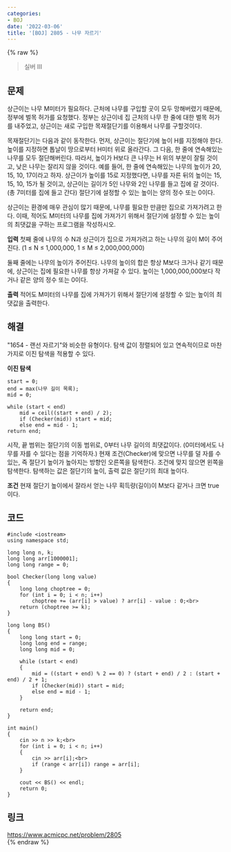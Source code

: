 ```yaml
---
categories:
- BOJ
date: '2022-03-06'
title: '[BOJ] 2805 - 나무 자르기'
---
```


{% raw %}
>실버 III

## 문제
상근이는 나무 M미터가 필요하다. 근처에 나무를 구입할 곳이 모두 망해버렸기 때문에, 정부에 벌목 허가를 요청했다. 정부는 상근이네 집 근처의 나무 한 줄에 대한 벌목 허가를 내주었고, 상근이는 새로 구입한 목재절단기를 이용해서 나무를 구할것이다.

목재절단기는 다음과 같이 동작한다. 먼저, 상근이는 절단기에 높이 H를 지정해야 한다. 높이를 지정하면 톱날이 땅으로부터 H미터 위로 올라간다. 그 다음, 한 줄에 연속해있는 나무를 모두 절단해버린다. 따라서, 높이가 H보다 큰 나무는 H 위의 부분이 잘릴 것이고, 낮은 나무는 잘리지 않을 것이다. 예를 들어, 한 줄에 연속해있는 나무의 높이가 20, 15, 10, 17이라고 하자. 상근이가 높이를 15로 지정했다면, 나무를 자른 뒤의 높이는 15, 15, 10, 15가 될 것이고, 상근이는 길이가 5인 나무와 2인 나무를 들고 집에 갈 것이다. (총 7미터를 집에 들고 간다) 절단기에 설정할 수 있는 높이는 양의 정수 또는 0이다.

상근이는 환경에 매우 관심이 많기 때문에, 나무를 필요한 만큼만 집으로 가져가려고 한다. 이때, 적어도 M미터의 나무를 집에 가져가기 위해서 절단기에 설정할 수 있는 높이의 최댓값을 구하는 프로그램을 작성하시오.

**입력**
첫째 줄에 나무의 수 N과 상근이가 집으로 가져가려고 하는 나무의 길이 M이 주어진다. (1 ≤ N ≤ 1,000,000, 1 ≤ M ≤ 2,000,000,000)

둘째 줄에는 나무의 높이가 주어진다. 나무의 높이의 합은 항상 M보다 크거나 같기 때문에, 상근이는 집에 필요한 나무를 항상 가져갈 수 있다. 높이는 1,000,000,000보다 작거나 같은 양의 정수 또는 0이다.

**출력**
적어도 M미터의 나무를 집에 가져가기 위해서 절단기에 설정할 수 있는 높이의 최댓값을 출력한다.

##  해결
"1654 - 랜선 자르기"와 비슷한 유형이다. 탐색 값이 정렬되어 있고 연속적이므로 마찬가지로 이진 탐색을 적용할 수 있다.

**이진 탐색**
```
start = 0;
end = max(나무 길이 목록);
mid = 0;

while (start < end)
	mid = ceil((start + end) / 2);
	if (Checker(mid)) start = mid;
	else end = mid - 1;
return end;
```
시작, 끝 범위는 절단기의 이동 범위로, 0부터 나무 길이의 최댓값이다. (0미터에서도 나무를 자를 수 있다는 점을 기억하자.) 현재 조건(Checker)에 맞으면 나무를 덜 자를 수 있는, 즉 절단기 높이가 높아지는 방향인 오른쪽을 탐색한다. 조건에 맞지 않으면 왼쪽을 탐색한다. 탐색하는 값은 절단기의 높이, 출력 값은 절단기의 최대 높이다.

**조건**
현재 절단기 높이에서 잘라서 얻는 나무 획득량(길이)이 M보다 같거나 크면 true이다.

## 코드
```
#include <iostream>
using namespace std;

long long n, k;
long long arr[1000001];
long long range = 0;

bool Checker(long long value)
{
	long long choptree = 0;
	for (int i = 0; i < n; i++)
		choptree += (arr[i] > value) ? arr[i] - value : 0;<br>
	return (choptree >= k);
}

long long BS()
{
	long long start = 0;
	long long end = range;
	long long mid = 0;

	while (start < end)
	{
		mid = ((start + end) % 2 == 0) ? (start + end) / 2 : (start + end) / 2 + 1;
		if (Checker(mid)) start = mid;
		else end = mid - 1;
	}
	
	return end;
}

int main()
{
	cin >> n >> k;<br>
	for (int i = 0; i < n; i++)
	{
		cin >> arr[i];<br>
		if (range < arr[i]) range = arr[i];
	}

	cout << BS() << endl;
	return 0;
}
```

## 링크
https://www.acmicpc.net/problem/2805<br>
{% endraw %}